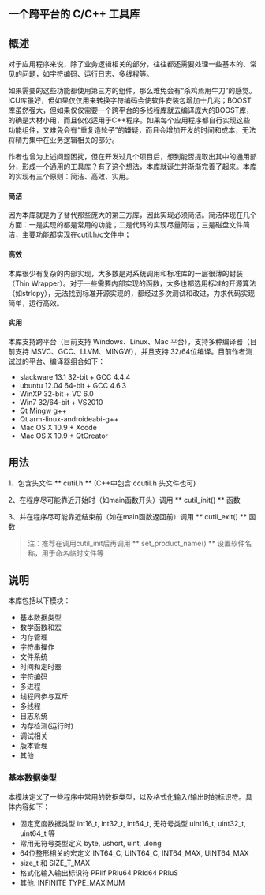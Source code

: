 ## 一个跨平台的 C/C++ 工具库


## 概述

对于应用程序来说，除了业务逻辑相关的部分，往往都还需要处理一些基本的、常见的问题，如字符编码、运行日志、多线程等。

如果需要的这些功能都使用第三方的组件，那么难免会有“杀鸡焉用牛刀”的感觉。ICU库虽好，但如果仅仅用来转换字符编码会使软件安装包增加十几兆；BOOST库虽然强大，但如果仅仅需要一个跨平台的多线程库就去编译庞大的BOOST库，的确是大材小用，而且仅仅适用于C++程序。如果每个应用程序都自行实现这些功能组件，又难免会有“重复造轮子”的嫌疑，而且会增加开发的时间和成本，无法将精力集中在业务逻辑相关的部分。

作者也曾为上述问题困扰，但在开发过几个项目后，想到能否提取出其中的通用部分，形成一个通用的工具库？有了这个想法，本库就诞生并渐渐完善了起来。本库的实现有三个原则：简洁、高效、实用。

#### 简洁

因为本库就是为了替代那些庞大的第三方库，因此实现必须简洁。简洁体现在几个方面：一是实现的都是常用的功能；二是代码的实现尽量简洁；三是磁盘文件简洁，主要功能都实现在cutil.h/c文件中；

#### 高效

本库很少有复杂的内部实现，大多数是对系统调用和标准库的一层很薄的封装（Thin Wrapper）。对于一些需要内部实现的函数，大多也都选用标准的开源算法（如strlcpy），无法找到标准开源实现的，都经过多次测试和改进，力求代码实现简单，运行高效。

#### 实用

本库支持跨平台（目前支持 Windows、Linux、Mac 平台），支持多种编译器（目前支持 MSVC、GCC、LLVM、MINGW），并且支持 32/64位编译。目前作者测试过的平台、编译器组合如下：

* slackware 13.1 32-bit + GCC 4.4.4 
* ubuntu 12.04 64-bit + GCC 4.6.3 
* WinXP 32-bit + VC 6.0
* Win7 32/64-bit + VS2010
* Qt Mingw g++
* Qt arm-linux-androideabi-g++
* Mac OS X 10.9 + Xcode 
* Mac OS X 10.9 + QtCreator

## 用法
1、包含头文件 ** cutil.h ** (C++中包含 ccutil.h 头文件也可)

2、在程序尽可能靠近开始时（如main函数开头）调用 ** cutil_init() ** 函数

3、并在程序尽可能靠近结束前（如在main函数返回前）调用 ** cutil_exit() ** 函数

> 注：推荐在调用cutil_init后再调用 ** set_product_name() ** 设置软件名称，用于命名临时文件等

## 说明

本库包括以下模块：

* 基本数据类型
* 数学函数和宏
* 内存管理
* 字符串操作
* 文件系统
* 时间和定时器
* 字符编码
* 多进程
* 线程同步与互斥
* 多线程
* 日志系统
* 内存检测(运行时)
* 调试相关
* 版本管理
* 其他

### 基本数据类型

本模块定义了一些程序中常用的数据类型，以及格式化输入/输出时的标识符。具体内容如下：

* 固定宽度数据类型 int16_t, int32_t, int64_t, 无符号类型 uint16_t, uint32_t, uint64_t 等
* 常用无符号类型定义 byte, ushort, uint, ulong
* 64位整形相关的宏定义 INT64_C, UINT64_C, INT64_MAX, UINT64_MAX
* size_t 和 SIZE_T_MAX
* 格式化输入输出标识符 PRIlf PRIu64 PRId64 PRIuS
* 其他: INFINITE TYPE_MAXIMUM
